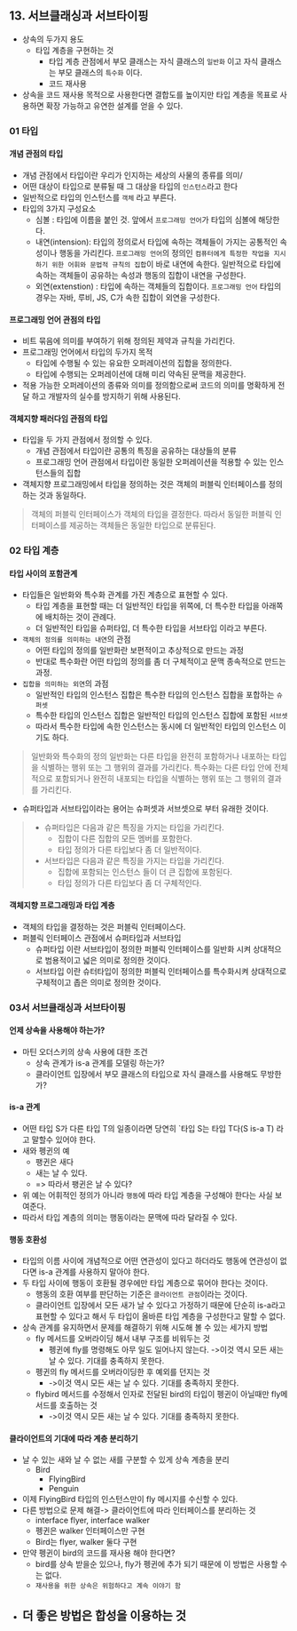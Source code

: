 ## 13. 서브클래싱과 서브타이핑

- 상속의 두가지 용도
   - 타입 계층을 구현하는 것
       - 타입 계층 관점에서 부모 클래스는 자식 클래스의 `일반화` 이고 자식 클래스는 부모 클래스의 `특수화` 이다.
       - 코드 재사용
- 상속을 코드 재사용 목적으로 사용한다면 결합도를 높이지만 타입 계층을 목표로 사용하면 확장 가능하고 유연한 설계를 얻을 수 있다. 

### 01 타입

#### 개념 관점의 타입
- 개념 관점에서 타입이란 우리가 인지하는 세상의 사물의 종류를 의미/
- 어떤 대상이 타입으로 분류될 때 그 대상을 타입의 `인스턴스`라고 한다
- 일반적으로 타입의 인스턴스를 `객체` 라고 부른다. 
- 타입의 3가지 구성요소
    - 심볼 : 타입에 이름을 붙인 것. 앞에서 `프로그래밍 언어`가 타입의 심볼에 해당한다. 
    - 내연(intension): 타입의 정의로서 타입에 속하는 객체들이 가지는 공통적인 속성이나 행동을 가리킨다. `프로그래밍 언어`의 정의인 `컴퓨터에게 특정한 작업을 지시하기 위한 어휘와 문법적 규칙의 집합`이 바로 내연에 속한다. 일반적으로 타입에 속하는 객체들이 공유하는 속성과 행동의 집합이 내연을 구성한다. 
    - 외연(extenstion) : 타입에 속하는 객체들의 집합이다. `프로그래밍 언어` 타입의 경우는 자바, 루비, JS, C가 속한 집합이 외연을 구성한다. 

#### 프로그래밍 언어 관점의 타입
- 비트 묶음에 의미를 부여하기 위해 정의된 제약과 규칙을 가리킨다.
- 프로그래밍 언어에서 타입의 두가지 목적
    - 타입에 수행될 수 있는 유요한 오퍼레이션의 집합을 정의한다.
    - 타입에 수행되는 오퍼레이션에 대해 미리 약속된 문맥을 제공한다. 
- 적용 가능한 오퍼레이션의 종류와 의미를 정의함으로써 코드의 의미를 명확하게 전달 하고 개발자의 실수를 방지하기 위해 사용된다. 

#### 객체지향 패러다임 관점의 타입
- 타입을 두 가지 관점에서 정의할 수 있다.
    - 개념 관점에서 타입이란 공통의 특징을 공유하는 대상들의 분류
    - 프로그래밍 언어 관점에서 타입이란 동일한 오퍼레이션을 적용할 수 있는 인스턴스들의 집합
- 객체지향 프로그래밍에서 타입을 정의하는 것은 객체의 퍼블릭 인터페이스를 정의하는 것과 동일하다. 

> 객체의 퍼블릭 인터페이스가 객체의 타입을 결정한다. 따라서 동일한 퍼블릭 인터페이스를 제공하는 객체들은 동일한 타입으로 분류된다. 

### 02 타입 계층

#### 타입 사이의 포함관계 
- 타입들은 일반화와 특수화 관계를 가진 계층으로 표현할 수 있다. 
    - 타입 계층을 표현할 때는 더 일반적인 타입을 위쪽에, 더 특수한 타입을 아래쪽에 배치하는 것이 관례다. 
    - 더 일반적인 타입을 슈퍼타입, 더 특수한 타입을 서브타입 이라고 부른다. 
- `객체의 정의를 의미하는 내연`의 관점
    - 어떤 타입의 정의를 일반화란 보편적이고 추상적으로 만드는 과정
    - 반대로 특수화란 어떤 타입의 정의를 좀 더 구체적이고 문맥 종속적으로 만드는 과정.
- `집합을 의미하는 외연`의 과점
    - 일반적인 타입의 인스턴스 집합은 특수한 타입의 인스턴스 집합을 포합하는 `슈퍼셋`
    - 특수한 타입의 인스턴스 집합은 일반적인 타입의 인스턴스 집합에 포함된 `서브셋`
    - 따라서 특수한 타입에 속한 인스턴스는 동시에 더 일반적인 타입의 인스턴스 이기도 하다. 
> 일반화와 특수화의 정의
> 일반화는 다른 타입을 완전히 포함하거나 내포하는 타입을 식별하는 행위 또는 그 행위의 결과를 가리킨다.
> 특수화는 다른 타입 안에 전체적으로 포함되거나 완전히 내포되는 타입을 식별하는 행위 또는 그 행위의 결과를 가리킨다. 

- 슈퍼타입과 서브타입이라는 용어는 슈퍼셋과 서브셋으로 부터 유래한 것이다. 
> - 슈퍼타입은 다음과 같은 특징을 가지는 타입을 가리킨다. 
>    - 집합이 다른 집합의 모든 멤버를 포함한다.
>    - 타입 정의가 다른 타입보다 좀 더 일반적이다.
> - 서브타입은 다음과 같은 특징을 가지는 타입을 가리킨다.
>    - 집합에 포함되는 인스턴스 들이 더 큰 집합에 포함된다.
>    - 타입 정의가 다른 타입보다 좀 더 구체적인다. 

#### 객체지향 프로그래밍과 타입 계층
- 객체의 타입을 결정하는 것은 퍼블릭 인터페이스다.
- 퍼블릭 인터페이스 관점에서 슈퍼타입과 서브타입
    - 슈퍼타입 이란 서브타입이 정의한 퍼블릭 인터페이스를 일반화 시켜 상대적으로 범용적이고 넓은 의미로 정의한 것이다.
    - 서브타입 이란 슈터타입이 정의한 퍼블릭 인터페이스를 특수화시켜 상대적으로 구체적이고 좁은 의미로 정의한 것이다. 

### 03서 서브클래싱과 서브타이핑

#### 언제 상속을 사용해야 하는가?
- 마틴 오더스키의 상속 사용에 대한 조건
  - 상속 관계가 is-a 관계를 모델링 하는가?
  - 클라이언트 입장에서 부모 클래스의 타입으로 자식 클래스를 사용해도 무방한가?

#### is-a 관계
- 어떤 타입 S가 다른 타입 T의 일종이라면 당연히 `타입 S는 타입 T다(S is-a T) 라고 말할수 있어야 한다. 
- 새와 펭귄의 예
  - 팽귄은 새다
  - 새는 날 수 있다. 
  - => 따라서 팽귄은 날 수 있다?
- 위 예는 어휘적인 정의가 아니라 `행동`에 따라 타입 계층을 구성해야 한다는 사실 보여준다. 
- 따라서 타입 계층의 의미는 행동이라는 문맥에 따라 달라질 수 있다.

#### 행동 호환성
- 타입의 이름 사이에 개념적으로 어떤 연관성이 있다고 하더라도 행동에 연관성이 없다면 is-a 관계를 사용하지 말아야 한다. 
- 두 타입 사이에 행동이 호환될 경우에만 타입 계층으로 묶어야 한다는 것이다.
  - 행동의 호환 여부를 판단하는 기준은 `클라이언트 관점`이라는 것이다. 
  - 클라이언트 입장에서 모든 새가 날 수 있다고 가정하기 때문에 단순히 is-a라고 표현할 수 있다고 해서 두 타입이 올바른 타입 계층을 구성한다고 말할 수 없다. 
- 상속 관계를 유지하면서 문제를 해결하기 위해 시도해 볼 수 있는 세가지 방법
  - fly 메서드를 오버라이딩 해서 내부 구조를 비워두는 것
    - 펭귄에 fly를 명령해도 아무 일도 일어나지 않는다. ->이것 역시 모든 새는 날 수 있다. 기대를 충족하지 못한다. 
  - 펭귄의 fly 메서드를 오버라이딩한 후 예외를 던지는 것
    - ->이것 역시 모든 새는 날 수 있다. 기대를 충족하지 못한다. 
  - flybird 메서드를 수정해서 인자로 전달된 bird의 타입이 펭귄이 아닐때만 fly메서드를 호출하는 것
    - ->이것 역시 모든 새는 날 수 있다. 기대를 충족하지 못한다. 

#### 클라이언트의 기대에 따라 계층 분리하기
- 날 수 있는 새와 날 수 없는 새를 구분할 수 있게 상속 계층을 분리
  - Bird
    - FlyingBird
    - Penguin
- 이제 FlyingBird 타입의 인스턴스만이 fly 메시지를 수신할 수 있다. 
- 다른 방법으로 문제 해결-> 클라이언트에 따라 인터페이스를 분리하는 것
  - interface flyer, interface walker
  - 펭귄은 walker 인터페이스만 구현
  - Bird는 flyer, walker 둘다 구현
- 만약 펭귄이 bird의 코드를 재사용 해야 한다면?
  - bird를 상속 받을순 있으나, fly가 펭귄에 추가 되기 때문에 이 방법은 사용할 수는 없다. 
  - `재사용을 위한 상속은 위험하다고 계속 이야기 함`
- 더 좋은 방법은 합성을 이용하는 것
  - 
